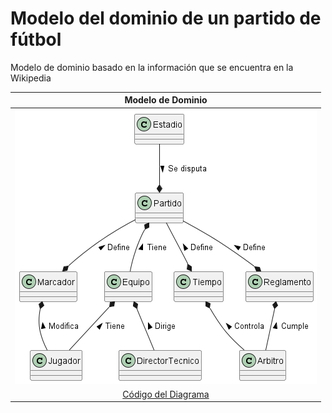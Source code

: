 # Modelo del dominio de un **partido de fútbol**

Modelo de dominio basado en la información que se encuentra en la Wikipedia

|Modelo de Dominio|
|:-:|
|![Image](./ModeloDominioFutbol.png)|
|[Código del Diagrama ](ModeloDominio.plantuml)|